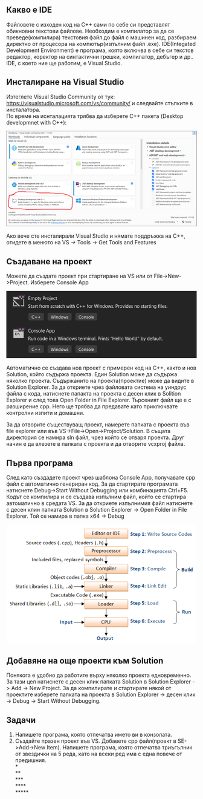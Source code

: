 ## Какво е IDE
Файловете с изходен код на C++ сами по себе си представлят обикновни текстови файлове. Необходим е компилатор за да се преведе(компилира) текстовия файл до файл с машинен код, разбираем директно от процесора на компютър(изпълним файл .exe). IDE(Integated Development Environment) е програма, която включва в себе си текстов редактор, коректор на синтактични грешки, компилатор, дебъгер и др.. IDE, с което ние ще работим, е Visual Studio.

## Инсталиране на Visual Studio

Изтеглете Visual Studio Community от тук: https://visualstudio.microsoft.com/vs/community/ и следвайте стъпките в инсталатора.  
По време на иснталацията трябва да изберете C++ пакета (Desktop developmnet with C++):

![](images/installer.png)

Ако вече сте инсталирали Visual Studio и нямате поддръжка на C++, отидете в менюто на VS -> Tools -> Get Tools and Features

## Създаване на проект
Можете да създате проект при стартиране на VS или от File->New->Project. Изберете Console App

![](images/templates.png)

Автоматично се създава нов проект с примерен код на C++, както и нов Solution, който съдържа проекта. Един Solution може да съдържа няколко проекта. Съдържанито на проекта(проектие) може да видите в Solution Еxplorer. За да откриете чрез файловата система на уиндоус файла с кода, натиснете папакта на проекта с десен клик в Solition Explorer и след това Open Folder in File Explorer. Търсеният файл ще е с разширение cpp. Него ще трябва да предавате като приключвате контролни изпити и домашни.

За да отворите съществуващ проект, намерете папката с проекта във file explorer или във VS->File->Open->Project/Solution. В същата директория се намира sln файл, чрез който се отваря проекта. Друг начин е да влезете в папката с проекта и да отворите vcxproj файла.

## Първа програма

След като създадете проект чрез шаблона Console App, получавате cpp файл с автоматично генериран код. За да стартирате програмата натиснете Debug->Start Without Debugging или комбинацията Ctrl+F5. Кодът се компилира и се създава изпълним файл, който се стартира автоматично в средата VS. За да откриете изпълнимия файл натиснете с десен клин папката Solution в Solution Explorer -> Open Folder in File Explorer. Той се намира в папка x64 -> Debug

![](images/CompilationProcess.png)

## Добавяне на още проекти към Solution

Понякога е удобно да работите върху няколко проекта едновременно. За тази цел натиснете с десен клик папката Solution в Solution Explorer -> Add -> New Project. За да компилирате и стартирате някой от проектите изберете папката на проекта в Solution Explorer -> десен клик -> Debug -> Start Without Debugging.

## Задачи

1. Напишете програма, която отпечатва името ви в конзолата.
2. Създайте празен проект във VS. Добавете cpp файл(проект в SE->Add->New Item). Напишете програма, която отпечатва триъгълник от звездички на 5 реда, като на всеки ред има с една повече от предишния.  
\*  
\*\*  
\*\*\*  
\*\*\*\*  
\*\*\*\*\*  
